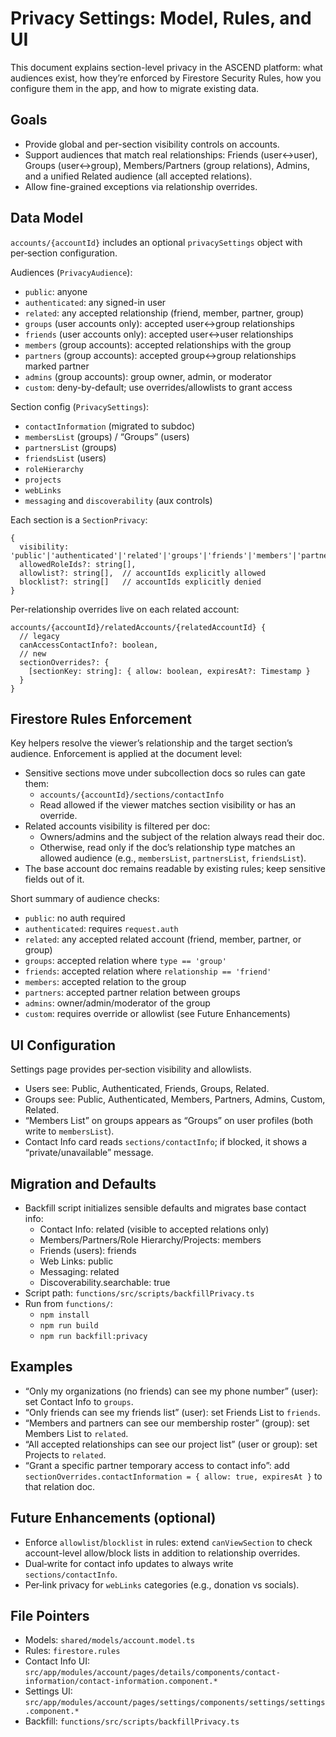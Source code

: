 # Privacy Settings: Model, Rules, and UI

This document explains section-level privacy in the ASCEND platform: what audiences exist, how they’re enforced by Firestore Security Rules, how you configure them in the app, and how to migrate existing data.

## Goals

- Provide global and per-section visibility controls on accounts.
- Support audiences that match real relationships: Friends (user↔user), Groups (user↔group), Members/Partners (group relations), Admins, and a unified Related audience (all accepted relations).
- Allow fine-grained exceptions via relationship overrides.

## Data Model

`accounts/{accountId}` includes an optional `privacySettings` object with per‑section configuration.

Audiences (`PrivacyAudience`):

- `public`: anyone
- `authenticated`: any signed-in user
- `related`: any accepted relationship (friend, member, partner, group)
- `groups` (user accounts only): accepted user↔group relationships
- `friends` (user accounts only): accepted user↔user relationships
- `members` (group accounts): accepted relationships with the group
- `partners` (group accounts): accepted group↔group relationships marked partner
- `admins` (group accounts): group owner, admin, or moderator
- `custom`: deny-by-default; use overrides/allowlists to grant access

Section config (`PrivacySettings`):

- `contactInformation` (migrated to subdoc)
- `membersList` (groups) / “Groups” (users)
- `partnersList` (groups)
- `friendsList` (users)
- `roleHierarchy`
- `projects`
- `webLinks`
- `messaging` and `discoverability` (aux controls)

Each section is a `SectionPrivacy`:

```
{
  visibility: 'public'|'authenticated'|'related'|'groups'|'friends'|'members'|'partners'|'admins'|'custom',
  allowedRoleIds?: string[],
  allowlist?: string[],  // accountIds explicitly allowed
  blocklist?: string[]   // accountIds explicitly denied
}
```

Per-relationship overrides live on each related account:

```
accounts/{accountId}/relatedAccounts/{relatedAccountId} {
  // legacy
  canAccessContactInfo?: boolean,
  // new
  sectionOverrides?: {
    [sectionKey: string]: { allow: boolean, expiresAt?: Timestamp }
  }
}
```

## Firestore Rules Enforcement

Key helpers resolve the viewer’s relationship and the target section’s audience. Enforcement is applied at the document level:

- Sensitive sections move under subcollection docs so rules can gate them:
  - `accounts/{accountId}/sections/contactInfo`
  - Read allowed if the viewer matches section visibility or has an override.
- Related accounts visibility is filtered per doc:
  - Owners/admins and the subject of the relation always read their doc.
  - Otherwise, read only if the doc’s relationship type matches an allowed audience (e.g., `membersList`, `partnersList`, `friendsList`).
- The base account doc remains readable by existing rules; keep sensitive fields out of it.

Short summary of audience checks:

- `public`: no auth required
- `authenticated`: requires `request.auth`
- `related`: any accepted related account (friend, member, partner, or group)
- `groups`: accepted relation where `type == 'group'`
- `friends`: accepted relation where `relationship == 'friend'`
- `members`: accepted relation to the group
- `partners`: accepted partner relation between groups
- `admins`: owner/admin/moderator of the group
- `custom`: requires override or allowlist (see Future Enhancements)

## UI Configuration

Settings page provides per‑section visibility and allowlists.

- Users see: Public, Authenticated, Friends, Groups, Related.
- Groups see: Public, Authenticated, Members, Partners, Admins, Custom, Related.
- “Members List” on groups appears as “Groups” on user profiles (both write to `membersList`).
- Contact Info card reads `sections/contactInfo`; if blocked, it shows a “private/unavailable” message.

## Migration and Defaults

- Backfill script initializes sensible defaults and migrates base contact info:
  - Contact Info: related (visible to accepted relations only)
  - Members/Partners/Role Hierarchy/Projects: members
  - Friends (users): friends
  - Web Links: public
  - Messaging: related
  - Discoverability.searchable: true
- Script path: `functions/src/scripts/backfillPrivacy.ts`
- Run from `functions/`:
  - `npm install`
  - `npm run build`
  - `npm run backfill:privacy`

## Examples

- “Only my organizations (no friends) can see my phone number” (user): set Contact Info to `groups`.
- “Only friends can see my friends list” (user): set Friends List to `friends`.
- “Members and partners can see our membership roster” (group): set Members List to `related`.
- “All accepted relationships can see our project list” (user or group): set Projects to `related`.
- “Grant a specific partner temporary access to contact info”: add `sectionOverrides.contactInformation = { allow: true, expiresAt }` to that relation doc.

## Future Enhancements (optional)

- Enforce `allowlist`/`blocklist` in rules: extend `canViewSection` to check account-level allow/block lists in addition to relationship overrides.
- Dual‑write for contact info updates to always write `sections/contactInfo`.
- Per‑link privacy for `webLinks` categories (e.g., donation vs socials).

## File Pointers

- Models: `shared/models/account.model.ts`
- Rules: `firestore.rules`
- Contact Info UI: `src/app/modules/account/pages/details/components/contact-information/contact-information.component.*`
- Settings UI: `src/app/modules/account/pages/settings/components/settings/settings.component.*`
- Backfill: `functions/src/scripts/backfillPrivacy.ts`
